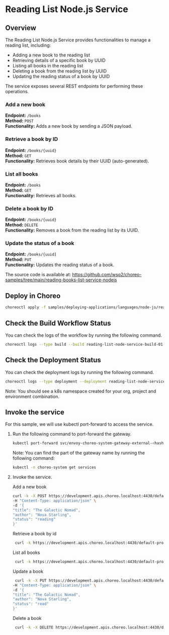 # Reading List Node.js Service

## Overview
The Reading List Node.js Service provides functionalities to manage a reading list, including:
- Adding a new book to the reading list
- Retrieving details of a specific book by UUID
- Listing all books in the reading list
- Deleting a book from the reading list by UUID
- Updating the reading status of a book by UUID

The service exposes several REST endpoints for performing these operations.

### Add a new book
**Endpoint:** `/books`  
**Method:** `POST`  
**Functionality:** Adds a new book by sending a JSON payload.

### Retrieve a book by ID
**Endpoint:** `/books/{uuid}`  
**Method:** `GET`  
**Functionality:** Retrieves book details by their UUID (auto-generated).

### List all books
**Endpoint:** `/books`  
**Method:** `GET`  
**Functionality:** Retrieves all books.

### Delete a book by ID
**Endpoint:** `/books/{uuid}`  
**Method:** `DELETE`  
**Functionality:** Removes a book from the reading list by its UUID.

### Update the status of a book
**Endpoint:** `/books/{uuid]`  
**Method:** `PUT`  
**Functionality:** Updates the reading status of a book.

The source code is available at:
https://github.com/wso2/choreo-samples/tree/main/reading-books-list-service-nodejs

## Deploy in Choreo

```bash
choreoctl apply -f samples/deploying-applications/languages/node-js/reading-list-service.yaml
``` 

## Check the Build Workflow Status
You can check the logs of the workflow by running the following command.

```bash
choreoctl logs --type build --build reading-list-node-service-build-01 --organization default-org --project default-project --component reading-list-node-service
```

## Check the Deployment Status
You can check the deployment logs by running the following command.

```bash
choreoctl logs --type deployment --deployment reading-list-node-service-development-deployment-01 --organization default-org --project default-project --component reading-list-node-service
```

Note: You should see a k8s namespace created for your org, project and environment combination.

## Invoke the service
For this sample, we will use kubectl port-forward to access the service.

1. Run the following command to port-forward the gateway.

    ```bash
    kubectl port-forward svc/envoy-choreo-system-gateway-external-<hash> -n choreo-system 4430:443
    ```

   Note: You can find the <hash> part of the gateway name by running the following command:
    ```bash
    kubectl -n choreo-system get services
   ```

2. Invoke the service.
   
   Add a new book
   ```bash
   curl -k -X POST https://development.apis.choreo.localhost:4430/default-project/reading-list-node-service/reading-list/books \
   -H "Content-Type: application/json" \
   -d '{
   "title": "The Galactic Nomad",
   "author": "Nova Starling",
   "status": "reading"
   }'
   ```
   
   Retrieve a book by id
   ```bash
    curl -k https://development.apis.choreo.localhost:4430/default-project/reading-list-node-service/reading-list/books/<uuid>
   ```
   
   List all books
   ```bash
    curl -k https://development.apis.choreo.localhost:4430/default-project/reading-list-node-service/reading-list/books
   ```

   Update a book
   ```bash
    curl -k -X PUT https://development.apis.choreo.localhost:4430/default-project/reading-list-node-service/reading-list/books/<uuid>
   -H "Content-Type: application/json" \
   -d '{
   "title": "The Galactic Nomad",
   "author": "Nova Starling",
   "status": "read"
   }'
   ```

   Delete a book
   ```bash
    curl -k -X DELETE https://development.apis.choreo.localhost:4430/default-project/reading-list-node-service/reading-list/books/<uuid>
   ```
   